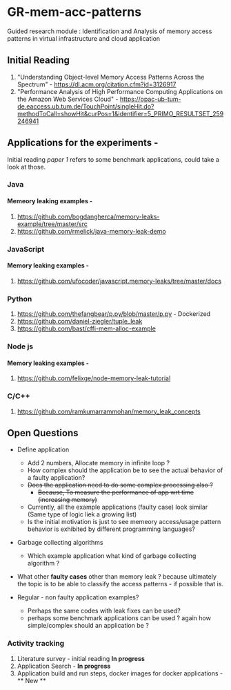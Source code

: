 # GR-mem-acc-patterns
Guided research module : Identification and Analysis of memory access patterns in virtual infrastructure and cloud application
## Initial Reading
1.  "Understanding Object-level Memory Access Patterns Across the Spectrum" - https://dl.acm.org/citation.cfm?id=3126917
2.  "Performance Analysis of High Performance Computing Applications on the Amazon Web Services Cloud" - https://opac-ub-tum-de.eaccess.ub.tum.de/TouchPoint/singleHit.do?methodToCall=showHit&curPos=1&identifier=5_PRIMO_RESULTSET_259246941



## Applications for the experiments -

Initial reading *paper 1* refers to some benchmark applications, could take a look at those.

### Java
#### Memeory leaking examples -
1. https://github.com/bogdangherca/memory-leaks-example/tree/master/src
2. https://github.com/rmelick/java-memory-leak-demo

### JavaScript


#### Memory leaking examples -
1. https://github.com/ufocoder/javascript.memory-leaks/tree/master/docs

### Python
1. https://github.com/thefangbear/p.py/blob/master/p.py - Dockerized
2. https://github.com/daniel-ziegler/tuple_leak
3. https://github.com/bast/cffi-mem-alloc-example

### Node js
#### Memory leaking examples -
1. https://github.com/felixge/node-memory-leak-tutorial


### C/C++
1. https://github.com/ramkumarrammohan/memory_leak_concepts


## Open Questions
* Define application
	* Add 2 numbers, Allocate memory in infinite loop ?
    * How complex should the application be to see the actual behavior of a faulty application?
    * ~~Does the application need to do some complex processing also ?~~
        * ~~Because, To measure the performance of app wrt time (increasing memory)~~
    * Currently, all the example applications (faulty case) look similar (Same type of logic liek a growing list)
    * Is the initial motivation is just to see memeory access/usage pattern behavior is exhibited by different programming languages?

* Garbage collecting algorithms
	* Which example application what kind of garbage collecting algorithm ?

* What other **faulty cases** other than memory leak ? because ultimately the topic is to be able to classify the access patterns - if possible that is.

* Regular - non faulty application examples?
	* Perhaps the same codes with leak fixes can be used?
	* perhaps some benchmark applications can be used ? again how simple/complex should an application be ?


### Activity tracking
1. Literature survey - initial reading **In progress**
2. Application Search - **In progress**
3. Application build and run steps, docker images for docker applications - ** New **



